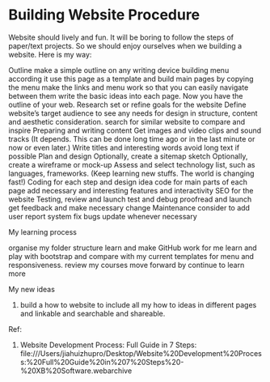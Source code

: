 # Building Website Procedure

Website should lively and fun. It will be boring to follow the steps of paper/text projects. So we should enjoy ourselves when we building a website. Here is my way:

Outline
make a simple outline on any writing device
building menu according it
use this page as a template and build main pages by copying the menu
make the links and menu work so that you can easily navigate between them
write the basic ideas into each page. Now you have the outline of your web.
Research
set or refine goals for the website
Define website’s target audience to see any needs for design in structure, content and aesthetic consideration.
search for similar website to compare and inspire
Preparing and writing content
Get images and video clips and sound tracks (It depends. This can be done long time ago or in the last minute or now or even later.)
Write titles and interesting words 
avoid long text if possible
Plan and design
Optionally, create a sitemap sketch
Optionally, create a wireframe or mock-up
Assess and select technology list, such as languages, frameworks. (Keep learning new stuffs. The world is changing fast!)
Coding for each step and design idea
code for main parts of each page
add necessary and interesting features and interactivity
SEO for the website
Testing, review and launch
test and debug
proofread and launch
get feedback and make necessary change
Maintenance
consider to add user report system
fix bugs
update whenever necessary

My learning process

organise my folder structure
learn and make GitHub work for me
learn and play with bootstrap and compare with my current templates for menu and responsiveness. 
review my courses
move forward by continue to learn more

My new ideas

1. build a how to website to include all my how to ideas in different pages and linkable and searchable and shareable. 

Ref:
1. Website Development Process: Full Guide in 7 Steps: 
file:///Users/jiahuizhupro/Desktop/Website%20Development%20Process:%20Full%20Guide%20in%207%20Steps%20-%20XB%20Software.webarchive
